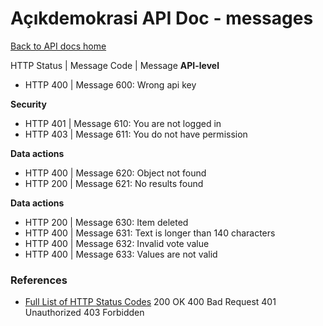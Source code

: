 # Açıkdemokrasi API Doc - messages

[Back to API docs home](Home)

HTTP Status | Message Code | Message
**API-level**
- HTTP 400 | Message 600: Wrong api key

**Security**
- HTTP 401 | Message 610: You are not logged in
- HTTP 403 | Message 611: You do not have permission

**Data actions**
- HTTP 400 | Message 620: Object not found
- HTTP 200 | Message 621: No results found

**Data actions**
- HTTP 200 | Message 630: Item deleted
- HTTP 400 | Message 631: Text is longer than 140 characters
- HTTP 400 | Message 632: Invalid vote value
- HTTP 400 | Message 633: Values are not valid

### References ###

- [Full List of HTTP Status Codes](https://en.wikipedia.org/wiki/List_of_HTTP_status_codes)
200 OK
400 Bad Request
401 Unauthorized
403 Forbidden